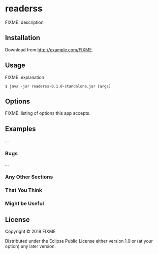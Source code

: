 # readerss

FIXME: description

## Installation

Download from http://example.com/FIXME.

## Usage

FIXME: explanation

    $ java -jar readerss-0.1.0-standalone.jar [args]

## Options

FIXME: listing of options this app accepts.

## Examples

...

### Bugs

...

### Any Other Sections
### That You Think
### Might be Useful

## License

Copyright © 2018 FIXME

Distributed under the Eclipse Public License either version 1.0 or (at
your option) any later version.
